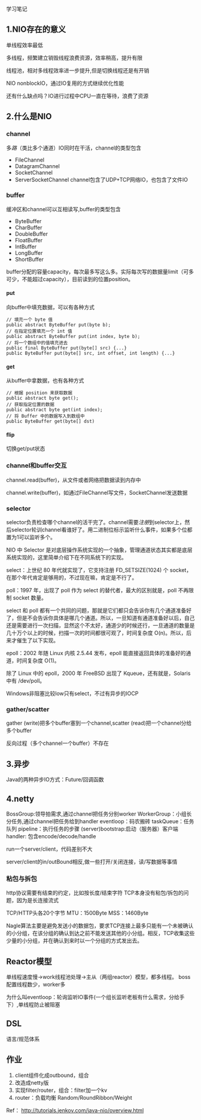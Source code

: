 学习笔记

## 1.NIO存在的意义
单线程效率最低

多线程，频繁建立销毁线程浪费资源，效率稍高，提升有限

线程池，相对多线程效率进一步提升,但是切换线程还是有开销

NIO nonblockIO，通过IO复用的方式继续优化性能

还有什么缺点吗？IO进行过程中CPU一直在等待，浪费了资源

## 2.什么是NIO
### channel
多*路*（类比多个通道）IO同时在干活，channel的类型包含
- FileChannel
- DatagramChannel
- SocketChannel
- ServerSocketChannel
channel包含了UDP+TCP网络IO，也包含了文件IO

### buffer
缓冲区和channel可以互相读写,buffer的类型包含
- ByteBuffer
- CharBuffer
- DoubleBuffer
- FloatBuffer
- IntBuffer
- LongBuffer
- ShortBuffer

buffer分配的容量capacity，每次最多写这么多。实际每次写的数据量limit（可多可少，不能超过capacity），目前读到的位置position。

#### put 
向buffer中填充数据，可以有各种方式
```
// 填充一个 byte 值
public abstract ByteBuffer put(byte b);
// 在指定位置填充一个 int 值
public abstract ByteBuffer put(int index, byte b);
// 将一个数组中的值填充进去
public final ByteBuffer put(byte[] src) {...}
public ByteBuffer put(byte[] src, int offset, int length) {...}
```
#### get
从buffer中拿数据，也有各种方式
```
// 根据 position 来获取数据
public abstract byte get();
// 获取指定位置的数据
public abstract byte get(int index);
// 将 Buffer 中的数据写入到数组中
public ByteBuffer get(byte[] dst)
```

#### flip
切换get/put状态

### channel和buffer交互
channel.read(buffer)，从文件或者网络把数据读到内存中

channel.write(buffer)，如通过FileChannel写文件，SocketChannel发送数据

### selector
selector负责检查哪个channel的活干完了。channel需要*注册*到selector上，然后selector轮训channel看谁好了。用二进制位标示监听什么事件，如果多个位都置为1可以监听多个。

NIO 中 Selector 是对底层操作系统实现的一个抽象，管理通道状态其实都是底层系统实现的，这里简单介绍下在不同系统下的实现。

select：上世纪 80 年代就实现了，它支持注册 FD_SETSIZE(1024) 个 socket，在那个年代肯定是够用的，不过现在嘛，肯定是不行了。

poll：1997 年，出现了 poll 作为 select 的替代者，最大的区别就是，poll 不再限制 socket 数量。

select 和 poll 都有一个共同的问题，那就是它们都只会告诉你有几个通道准备好了，但是不会告诉你具体是哪几个通道。所以，一旦知道有通道准备好以后，自己还是需要进行一次扫描，显然这个不太好，通道少的时候还行，一旦通道的数量是几十万个以上的时候，扫描一次的时间都很可观了，时间复杂度 O(n)。所以，后来才催生了以下实现。

epoll：2002 年随 Linux 内核 2.5.44 发布，epoll 能直接返回具体的准备好的通道，时间复杂度 O(1)。

除了 Linux 中的 epoll，2000 年 FreeBSD 出现了 Kqueue，还有就是，Solaris 中有 /dev/poll。

Windows非阻塞比较low只有select，不过有异步的IOCP

### gather/scatter
gather (write)把多个buffer塞到一个channel,scatter (read)把一个channel分给多个buffer

反向过程（多个channel一个buffer）不存在

## 3.异步
Java的两种异步IO方式：Future/回调函数


## 4.netty
BossGroup:领导拍需求,通过channel把任务分别worker
WorkerGroup：小组长分任务,通过channel把任务给到handler
eventloop：码农搬砖
taskQueue：任务队列
pipeline：执行任务的步骤
(server)bootstrap:启动（服务器）客户端
handler: 包含encode/decode/handle

run一个server/client，代码差别不大

server/client的in/outBound相反,做一些打开/关闭连接，读/写数据等事情

### 粘包与拆包
http协议需要有结束的约定，比如按长度/结束字符
TCP本身没有粘包/拆包的问题，因为是长连接流式

TCP/HTTP头各20个字节
MTU：1500Byte
MSS：1460Byte

Nagle算法主要是避免发送小的数据包，要求TCP连接上最多只能有一个未被确认的小分组，在该分组的确认到达之前不能发送其他的小分组。相反，TCP收集这些少量的小分组，并在确认到来时以一个分组的方式发出去。

## Reactor模型
单线程速度慢->work线程池处理->主从（两组reactor）模型，都多线程。
boss配置线程数少，worker多

为什么叫eventloop：轮询监听IO事件(一个组长监听老板有什么需求，分给手下）,单线程防止被阻塞

## DSL
语言/规范体系


## 作业
1. client组件化成outbound，组合
2. 改造成netty版
3. 实现filter/router，组合：filter加一个kv
4. router：负载均衡 Random/RoundRibbon/Weight

Ref：
http://tutorials.jenkov.com/java-nio/overview.html

